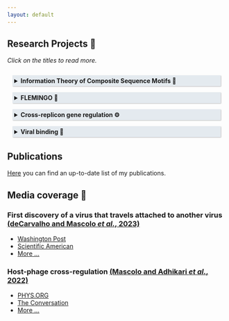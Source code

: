 ```yaml
---
layout: default
---
```


<!-- Google tag (gtag.js) -->
<script async src="https://www.googletagmanager.com/gtag/js?id=G-WL39373EB2"></script>
<script>
  window.dataLayer = window.dataLayer || [];
  function gtag(){dataLayer.push(arguments);}
  gtag('js', new Date());

  gtag('config', 'G-WL39373EB2');
</script>

<style>
details {
  padding: 12px;
  padding-bottom: 2px;
  cursor: pointer;
}

details > summary > * {
  display: inline;
}

details > summary {
  padding: 4px;
  background-color: #e4eaef;
  box-shadow: 1px 1px 2px #bbbbbb;
  border: none;
  cursor: pointer;
}	

details > p {
  background-color: #e4eaef;
  padding: 1px;
  box-shadow: 1px 1px 2px #bbbbbb;
  margin: 0;
}

</style>

## Research Projects 🔬

<i>Click on the titles to read more.</i>

<details>
<summary id="ITCM"><strong>Information Theory of Composite Sequence Motifs &#x1f9ec;</strong></summary>
<p>Through nucleotide conservation, the genomic positions that must be bound by transcription factors can provide information.
The information content (named <i>Rsequence</i>) can be measured (in <i>bits</i>) and happens to be nearly equal to the amount of information theoretically required for the target location to be accomplishable (a quantity named <i>Rfrequency</i>)
<a href="https://doi.org/10.1016/0022-2836(86)90165-8">(Schneider <i>et al.</i>, 1986)</a>.
I proposed a generalized framework for this fundational theory that can be used to describe the evolution of *composite* sequence motifs of *n* elements
<a href="https://doi.org/10.1101/2024.11.11.623117">(Mascolo & Erill, 2024)</a>.
The classical theory by Schenider can be seen as a special case where <i>n=1</i>.
I also show how this framework can be applied to study different aspects of target recognition mediated by molecular complexes (how protein flexibility can co-evolve with spacer variability, the thermodynamic efficiency of different recruitment strategies, and the effect of mutation spectra on the evolvability of different information-encoding strategies).

<img src="/images/Rspacer.jpg" alt="A diagram representing a composite motif composed of two sequence patterns separated by a spacer of variable length.">
<br /><br />
&#x1F4CC; <a href="/pdf_files/poster_Info_Theo_Composite_Motifs.pdf" target="_blank"><b>Open poster</b></a>
</p>
</details>

<details>
<summary><strong>FLEMINGO &#x1F9A9;</strong></summary>
<p>I developed a motif discovery tool that can discover <i>composite motifs</i> (see <a href="#ITCM">Composite Sequence Motifs</a> ) in biological data (sets of co-regulated promoters) through evolutionary computation. The tool, called <strong><i>FLEMINGO</i></strong> (for <strong>FLE</strong>xible <strong>M</strong>otif <strong>IN</strong>ference via <strong>G</strong>enetic <strong>O</strong>ptimization), can detect motifs encompassing spacers (or <i>gaps</i>) of variable length, as well as DNA shape features (inferred from the DNA sequence).
<img src="/images/FLEMINGO_logo.jpg" alt="The logo of the bioinformatic tool FLEMINGO, showing flamingos connecting sequence logos with their legs">
</p>
</details>

<details>
<summary><strong>Cross-replicon gene regulation &#9881;</strong></summary>
<p>In a transcriptional regulatory network (TRN), every node represents a gene, and every link represents a transcriptional regulation,
connecting a transcription factor with one of its targets.

Could there be hybrid TRNs comprising genes that are encoded on different replicons? For example, in bacterial cells we could find the bacterial genome, but also natural plasmids, as well as bacteriophage genomes and other mobile genetic elements (MGEs).

In 2022, we showed that many phylogenetically unrelated bacteriophages that infect Alphaproteobacteria have convergently evolved DNA binding sites for the host cell cycle regulator CtrA, suggesting that these bacteriophages synchronize lysis with the life stage of the host to maximize their infective yield, through a pathway that we termed lytic deferment.

<a href="https://doi.org/10.3389/fmicb.2022.918015">(Mascolo *et al.*, 2022)</a>.

I developed an algorithm to systematically predict the presence of such hybrid TRNs. This method can re-discover the few cases that are already known in the literature, but it also finds many new realistic candidates, revealing that hybrid TRNs are highly prevalent in the microbial world (<strong>unpublished work</strong>). Several of its predictions are currently being experimentally validated.

<img src="/images/hybrid_TRN.png" alt="A diagram representing a hybrid transcriptional regulatory network, where some nodes belong to a bacterial chromosome and some to mobile genetic elements">
<br /><br />
&#x1F4F0; <a href="#mge-tf-news">Media coverage on host-phage cross-regulation</a>
<br>
&#x1F4CC; <a href="/pdf_files/poster_MGE_TF.pdf" target="_blank"><b>Open poster</b></a>
</p>
</details>

<details>
<summary><strong>Viral binding &#x1f47e;</strong></summary>
<p>In a work where I share co-first authorship with Tagide deCarvalho, we describe for the first time a virus that attaches itself to another virus. Tagide deCarvalho discovered this novel type of interaction while observing under the electron microscope (TEM) a novel bacteriophage that our students named MindFlayer. She noticed that most of them had a smaller virus attached to the "neck" (the part that connects the head, or capsid, to the tail). This explained what earlier, during the genome sequencing of MindFlayer, seemed to be a systematic contamination. With the microscope, she revealed that the shorter secondary sequence was not a contamination but the genome of this smaller hitchhiker, which we named MiniFlayer. I performed a bioinformatics analysis, showing that MindFlayer and MiniFlayer have been co-evolving for a long time, and further suggesting that MiniFlayer exploits the genes of MindFlayer. However, unlike previously known interactions, it doesn't wait in the host cell for MindFlayer to co-infect. Rather, it ensures the presence of the genes it needs by entering the host together with MindFlayer.

<img src="/images/MindFlayer_MiniFlayer.jpg" alt="A picture taken with the electron transmission microscope of MiniFlayer attached to MindFlayer.">
<br /><br />
&#x1F4F0; <a href="#mindflayer-news">Media coverage on MindFlayer and MiniFlayer</a>
</p>
</details>

## Publications

[Here](https://scholar.google.com/citations?user=xcVjtnsAAAAJ&hl=it&oi=ao) you can find an up-to-date list of my publications.

## Media coverage 📰

### First discovery of a virus that travels attached to another virus [(deCarvalho and Mascolo *et al.*, 2023)](https://www.nature.com/articles/s41396-023-01548-0)

<div id="mindflayer-news"></div>

* [Washington Post](https://www.washingtonpost.com/science/2023/11/13/mindflayer-virus-discovered-maryland/)
* [Scientific American](https://www.scientificamerican.com/article/vampire-viruses-prey-on-other-viruses-to-replicate-themselves-and-may-hold-the-key-to-new-antiviral-therapies/)
* [More ...](https://nature.altmetric.com/details/155926514/news)

### Host-phage cross-regulation [(Mascolo and Adhikari *et al.*, 2022)](https://doi.org/10.3389/fmicb.2022.918015)

<div id="mge-tf-news"></div>

* [PHYS.ORG](https://phys.org/news/2022-09-viruses-eyes-ears.html)
* [The Conversation](https://theconversation.com/viruses-may-be-watching-you-some-microbes-lie-in-wait-until-their-hosts-unknowingly-give-them-the-signal-to-start-multiplying-and-kill-them-189949)
* [More ...](https://loop-impact.frontiersin.org/impact/article/918015#socialbuzz)

<br><br>

